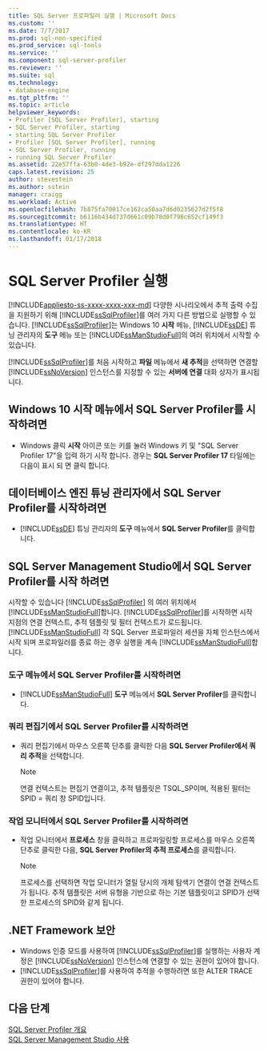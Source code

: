 ```yaml
---
title: SQL Server 프로파일러 실행 | Microsoft Docs
ms.custom: ''
ms.date: 7/7/2017
ms.prod: sql-non-specified
ms.prod_service: sql-tools
ms.service: ''
ms.component: sql-server-profiler
ms.reviewer: ''
ms.suite: sql
ms.technology:
- database-engine
ms.tgt_pltfrm: ''
ms.topic: article
helpviewer_keywords:
- Profiler [SQL Server Profiler], starting
- SQL Server Profiler, starting
- starting SQL Server Profiler
- Profiler [SQL Server Profiler], running
- SQL Server Profiler, running
- running SQL Server Profiler
ms.assetid: 22e57ffa-63b0-4de3-b92e-df297dda1226
caps.latest.revision: 25
author: stevestein
ms.author: sstein
manager: craigg
ms.workload: Active
ms.openlocfilehash: 7b875fa70017ce162ca50aa7d6d0235627d2f5f8
ms.sourcegitcommit: b6116b434d737d661c09b78d0f798c652cf149f3
ms.translationtype: HT
ms.contentlocale: ko-KR
ms.lasthandoff: 01/17/2018
---
```

# <a name="run-sql-server-profiler"></a>SQL Server Profiler 실행
[!INCLUDE[appliesto-ss-xxxx-xxxx-xxx-md](../../includes/appliesto-ss-xxxx-xxxx-xxx-md.md)] 다양한 시나리오에서 추적 출력 수집을 지원하기 위해 [!INCLUDE[ssSqlProfiler](../../includes/sssqlprofiler-md.md)]를 여러 가지 다른 방법으로 실행할 수 있습니다. [!INCLUDE[ssSqlProfiler](../../includes/sssqlprofiler-md.md)]는 Windows 10 **시작** 메뉴, [!INCLUDE[ssDE](../../includes/ssde-md.md)] 튜닝 관리자의 **도구** 메뉴 또는 [!INCLUDE[ssManStudioFull](../../includes/ssmanstudiofull-md.md)]의 여러 위치에서 시작할 수 있습니다.  
  
[!INCLUDE[ssSqlProfiler](../../includes/sssqlprofiler-md.md)]를 처음 시작하고 **파일** 메뉴에서 **새 추적**을 선택하면 연결할 [!INCLUDE[ssNoVersion](../../includes/ssnoversion-md.md)] 인스턴스를 지정할 수 있는 **서버에 연결** 대화 상자가 표시됩니다.  
## <a name="to-start-sql-server-profiler-from-the-windows-10-start-menu"></a>Windows 10 시작 메뉴에서 SQL Server Profiler를 시작하려면  
-  Windows 클릭 **시작** 아이콘 또는 키를 눌러 Windows 키 및 "SQL Server Profiler 17"을 입력 하기 시작 합니다. 경우는 **SQL Server Profiler 17** 타일에는 다음이 표시 되 면 클릭 합니다.   

## <a name="to-start-sql-server-profiler-in-database-engine-tuning-advisor"></a>데이터베이스 엔진 튜닝 관리자에서 SQL Server Profiler를 시작하려면  
-  [!INCLUDE[ssDE](../../includes/ssde-md.md)] 튜닝 관리자의 **도구** 메뉴에서 **SQL Server Profiler**를 클릭합니다.  

## <a name="to-start-sql-server-profiler-in-sql-server-management-studio"></a>SQL Server Management Studio에서 SQL Server Profiler를 시작 하려면  
 시작할 수 있습니다 [!INCLUDE[ssSqlProfiler](../../includes/sssqlprofiler-md.md)] 의 여러 위치에서 [!INCLUDE[ssManStudioFull](../../includes/ssmanstudiofull-md.md)]합니다. [!INCLUDE[ssSqlProfiler](../../includes/sssqlprofiler-md.md)]를 시작하면 시작 지점의 연결 컨텍스트, 추적 템플릿 및 필터 컨텍스트가 로드됩니다. [!INCLUDE[ssManStudioFull](../../includes/ssmanstudiofull-md.md)] 각 SQL Server 프로파일러 세션을 자체 인스턴스에서 시작 되며 프로파일러를 종료 하는 경우 실행을 계속 [!INCLUDE[ssManStudioFull](../../includes/ssmanstudiofull-md.md)]합니다.  
### <a name="to-start-sql-server-profiler-from-the-tools-menu"></a>도구 메뉴에서 SQL Server Profiler를 시작하려면  
-  [!INCLUDE[ssManStudioFull](../../includes/ssmanstudiofull-md.md)] **도구** 메뉴에서 **SQL Server Profiler**를 클릭합니다.  

### <a name="to-start-sql-server-profiler-from-the-query-editor"></a>쿼리 편집기에서 SQL Server Profiler를 시작하려면  
- 쿼리 편집기에서 마우스 오른쪽 단추를 클릭한 다음 **SQL Server Profiler에서 쿼리 추적**을 선택합니다.  

  > [!NOTE]  
  >  연결 컨텍스트는 편집기 연결이고, 추적 템플릿은 TSQL_SP이며, 적용된 필터는 SPID = 쿼리 창 SPID입니다.  
    
### <a name="to-start-sql-server-profiler-from-activity-monitor"></a>작업 모니터에서 SQL Server Profiler를 시작하려면  
- 작업 모니터에서 **프로세스** 창을 클릭하고 프로파일링할 프로세스를 마우스 오른쪽 단추로 클릭한 다음, **SQL Server Profiler의 추적 프로세스**를 클릭합니다.  

    > [!NOTE]  
    >  프로세스를 선택하면 작업 모니터가 열릴 당시의 개체 탐색기 연결이 연결 컨텍스트가 됩니다. 추적 템플릿은 서버 유형을 기반으로 하는 기본 템플릿이고 SPID가 선택한 프로세스의 SPID와 같게 됩니다.  
    
## <a name="net-framework-security"></a>.NET Framework 보안  
- Windows 인증 모드를 사용하여 [!INCLUDE[ssSqlProfiler](../../includes/sssqlprofiler-md.md)]를 실행하는 사용자 계정은 [!INCLUDE[ssNoVersion](../../includes/ssnoversion-md.md)] 인스턴스에 연결할 수 있는 권한이 있어야 합니다.  
- [!INCLUDE[ssSqlProfiler](../../includes/sssqlprofiler-md.md)]를 사용하여 추적을 수행하려면 또한 ALTER TRACE 권한이 있어야 합니다.  

## <a name="next-steps"></a>다음 단계  
 [SQL Server Profiler 개요](../../tools/sql-server-profiler/sql-server-profiler.md)   
 [SQL Server Management Studio 사용](http://msdn.microsoft.com/library/f289e978-14ca-46ef-9e61-e1fe5fd593be)  
